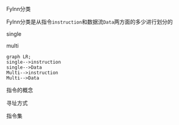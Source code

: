 Fylnn分类

Fylnn分类是从指令`instruction`和数据流`Data`两方面的多少进行划分的

single

multi



```mermaid
graph LR;
single-->instruction
single-->Data
Multi-->instruction
Multi-->Data
```





指令的概念



寻址方式



指令集